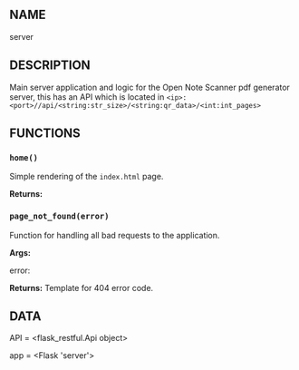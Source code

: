 ## NAME
server

## DESCRIPTION
Main server application and logic for the Open Note Scanner pdf generator server,
this has an API which is located in
`<ip>:<port>//api/<string:str_size>/<string:qr_data>/<int:int_pages>`

## FUNCTIONS

### `home()`
Simple rendering of the `index.html` page.

**Returns:** 

### `page_not_found(error)`
Function for handling all bad requests to the application.

**Args:**

error:

**Returns:** Template for 404 error code.

## DATA
API = <flask_restful.Api object>

app = <Flask 'server'>
